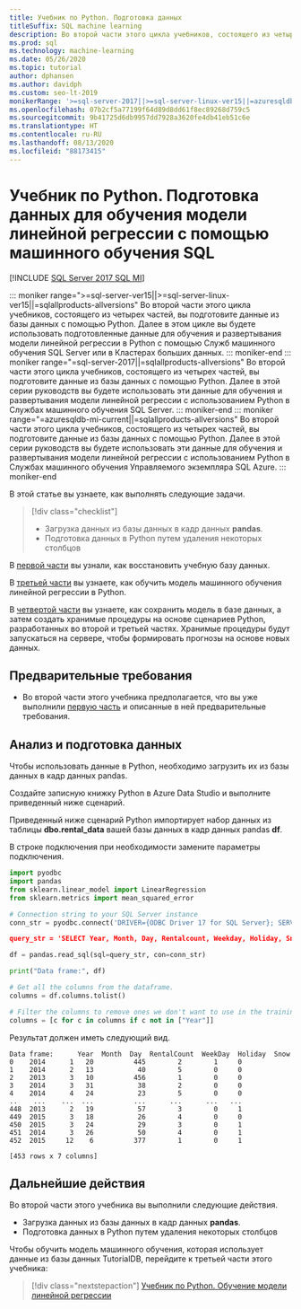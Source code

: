 ```yaml
---
title: Учебник по Python. Подготовка данных
titleSuffix: SQL machine learning
description: Во второй части этого цикла учебников, состоящего из четырех частей, с помощью Python вы подготовите данные, чтобы спрогнозировать число прокатов лыж с помощью машинного обучения SQL.
ms.prod: sql
ms.technology: machine-learning
ms.date: 05/26/2020
ms.topic: tutorial
author: dphansen
ms.author: davidph
ms.custom: seo-lt-2019
monikerRange: '>=sql-server-2017||>=sql-server-linux-ver15||=azuresqldb-mi-current||=sqlallproducts-allversions'
ms.openlocfilehash: 07b2cf5a77199f64d89d8dd61f8ec89268d759c5
ms.sourcegitcommit: 9b41725d6db9957dd7928a3620fe4db41eb51c6e
ms.translationtype: HT
ms.contentlocale: ru-RU
ms.lasthandoff: 08/13/2020
ms.locfileid: "88173415"
---
```

# <a name="python-tutorial-prepare-data-to-train-a-linear-regression-model-with-sql-machine-learning"></a>Учебник по Python. Подготовка данных для обучения модели линейной регрессии с помощью машинного обучения SQL
[!INCLUDE [SQL Server 2017 SQL MI](../../includes/applies-to-version/sqlserver2017-asdbmi.md)]

::: moniker range=">=sql-server-ver15||>=sql-server-linux-ver15||=sqlallproducts-allversions"
Во второй части этого цикла учебников, состоящего из четырех частей, вы подготовите данные из базы данных с помощью Python. Далее в этом цикле вы будете использовать подготовленные данные для обучения и развертывания модели линейной регрессии в Python с помощью Служб машинного обучения SQL Server или в Кластерах больших данных.
::: moniker-end
::: moniker range="=sql-server-2017||=sqlallproducts-allversions"
Во второй части этого цикла учебников, состоящего из четырех частей, вы подготовите данные из базы данных с помощью Python. Далее в этой серии руководств вы будете использовать эти данные для обучения и развертывания модели линейной регрессии с использованием Python в Службах машинного обучения SQL Server.
::: moniker-end
::: moniker range="=azuresqldb-mi-current||=sqlallproducts-allversions"
Во второй части этого цикла учебников, состоящего из четырех частей, вы подготовите данные из базы данных с помощью Python. Далее в этой серии руководств вы будете использовать эти данные для обучения и развертывания модели линейной регрессии с использованием Python в Службах машинного обучения Управляемого экземпляра SQL Azure.
::: moniker-end

В этой статье вы узнаете, как выполнять следующие задачи.

> [!div class="checklist"]
> * Загрузка данных из базы данных в кадр данных **pandas**.
> * Подготовка данных в Python путем удаления некоторых столбцов

В [первой части](python-ski-rental-linear-regression.md) вы узнали, как восстановить учебную базу данных.

В [третьей части](python-ski-rental-linear-regression-train-model.md) вы узнаете, как обучить модель машинного обучения линейной регрессии в Python.

В [четвертой части](python-ski-rental-linear-regression-deploy-model.md) вы узнаете, как сохранить модель в базе данных, а затем создать хранимые процедуры на основе сценариев Python, разработанных во второй и третьей частях. Хранимые процедуры будут запускаться на сервере, чтобы формировать прогнозы на основе новых данных.

## <a name="prerequisites"></a>Предварительные требования

* Во второй части этого учебника предполагается, что вы уже выполнили [первую часть](python-ski-rental-linear-regression.md) и описанные в ней предварительные требования.

## <a name="explore-and-prepare-the-data"></a>Анализ и подготовка данных

Чтобы использовать данные в Python, необходимо загрузить их из базы данных в кадр данных pandas.

Создайте записную книжку Python в Azure Data Studio и выполните приведенный ниже сценарий. 

Приведенный ниже сценарий Python импортирует набор данных из таблицы **dbo.rental_data** вашей базы данных в кадр данных pandas **df**.

В строке подключения при необходимости замените параметры подключения.

```python
import pyodbc
import pandas
from sklearn.linear_model import LinearRegression
from sklearn.metrics import mean_squared_error

# Connection string to your SQL Server instance
conn_str = pyodbc.connect('DRIVER={ODBC Driver 17 for SQL Server}; SERVER=<server>; DATABASE=TutorialDB;UID=<username>;PWD=<password>)

query_str = 'SELECT Year, Month, Day, Rentalcount, Weekday, Holiday, Snow FROM dbo.rental_data'

df = pandas.read_sql(sql=query_str, con=conn_str)

print("Data frame:", df)

# Get all the columns from the dataframe.
columns = df.columns.tolist()

# Filter the columns to remove ones we don't want to use in the training
columns = [c for c in columns if c not in ["Year"]]
```

Результат должен иметь следующий вид.

```results
Data frame:      Year  Month  Day  RentalCount  WeekDay  Holiday  Snow
0    2014      1   20          445        2        1     0
1    2014      2   13           40        5        0     0
2    2013      3   10          456        1        0     0
3    2014      3   31           38        2        0     0
4    2014      4   24           23        5        0     0
..    ...    ...  ...          ...      ...      ...   ...
448  2013      2   19           57        3        0     1
449  2015      3   18           26        4        0     0
450  2015      3   24           29        3        0     1
451  2014      3   26           50        4        0     1
452  2015     12    6          377        1        0     1

[453 rows x 7 columns]
```

## <a name="next-steps"></a>Дальнейшие действия

Во второй части этого учебника вы выполнили следующие действия.

* Загрузка данных из базы данных в кадр данных **pandas**.
* Подготовка данных в Python путем удаления некоторых столбцов

Чтобы обучить модель машинного обучения, которая использует данные из базы данных TutorialDB, перейдите к третьей части этого учебника:

> [!div class="nextstepaction"]
> [Учебник по Python. Обучение модели линейной регрессии](python-ski-rental-linear-regression-train-model.md)